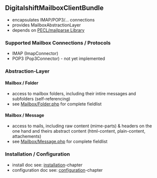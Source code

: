 ## DigitalshiftMailboxClientBundle

* encapsulates IMAP/POP3/… connections
* provides MailboxAbstractionLayer
* depends on [PECL/mailparse Library](http://pecl.php.net/package/mailparse)

### Supported Mailbox Connections / Protocols

* IMAP (ImapConnector)
* POP3 (Pop3Connector) - not yet implemented

### Abstraction-Layer

#### Mailbox / Folder

* access to mailbox folders, including their intire messages and subfolders (self-referencing)
* see [Mailbox/Folder.php](Mailbox/Folder.php) for complete fieldlist

#### Mailbox / Message

* access to mails, including raw content (mime-parts) & headers on the one hand and theirs abstract content (html-content, plain-content, attachements)
* see [Mailbox/Message.php](Mailbox/Message.php) for complete fieldlist

### Installation / Configuration

* install doc see: [installation](Resources/doc/installation.md)-chapter
* configuration doc see: [configuration](Resources/doc/configuration.md)-chapter
